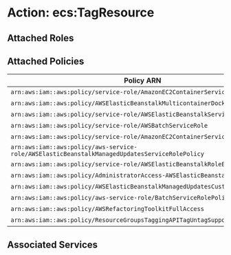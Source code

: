 # Action: ecs:TagResource

## Attached Roles

## Attached Policies

| Policy ARN | Policy Name |
|------------|-------------|
| `arn:aws:iam::aws:policy/service-role/AmazonEC2ContainerServiceforEC2Role` | [AmazonEC2ContainerServiceforEC2Role](../policies.md#amazonec2containerserviceforec2role) |
| `arn:aws:iam::aws:policy/AWSElasticBeanstalkMulticontainerDocker` | [AWSElasticBeanstalkMulticontainerDocker](../policies.md#awselasticbeanstalkmulticontainerdocker) |
| `arn:aws:iam::aws:policy/service-role/AWSElasticBeanstalkService` | [AWSElasticBeanstalkService](../policies.md#awselasticbeanstalkservice) |
| `arn:aws:iam::aws:policy/service-role/AWSBatchServiceRole` | [AWSBatchServiceRole](../policies.md#awsbatchservicerole) |
| `arn:aws:iam::aws:policy/service-role/AmazonEC2ContainerServiceEventsRole` | [AmazonEC2ContainerServiceEventsRole](../policies.md#amazonec2containerserviceeventsrole) |
| `arn:aws:iam::aws:policy/aws-service-role/AWSElasticBeanstalkManagedUpdatesServiceRolePolicy` | [AWSElasticBeanstalkManagedUpdatesServiceRolePolicy](../policies.md#awselasticbeanstalkmanagedupdatesservicerolepolicy) |
| `arn:aws:iam::aws:policy/service-role/AWSElasticBeanstalkRoleECS` | [AWSElasticBeanstalkRoleECS](../policies.md#awselasticbeanstalkroleecs) |
| `arn:aws:iam::aws:policy/AdministratorAccess-AWSElasticBeanstalk` | [AdministratorAccess-AWSElasticBeanstalk](../policies.md#administratoraccess-awselasticbeanstalk) |
| `arn:aws:iam::aws:policy/AWSElasticBeanstalkManagedUpdatesCustomerRolePolicy` | [AWSElasticBeanstalkManagedUpdatesCustomerRolePolicy](../policies.md#awselasticbeanstalkmanagedupdatescustomerrolepolicy) |
| `arn:aws:iam::aws:policy/aws-service-role/BatchServiceRolePolicy` | [BatchServiceRolePolicy](../policies.md#batchservicerolepolicy) |
| `arn:aws:iam::aws:policy/AWSRefactoringToolkitFullAccess` | [AWSRefactoringToolkitFullAccess](../policies.md#awsrefactoringtoolkitfullaccess) |
| `arn:aws:iam::aws:policy/ResourceGroupsTaggingAPITagUntagSupportedResources` | [ResourceGroupsTaggingAPITagUntagSupportedResources](../policies.md#resourcegroupstaggingapitaguntagsupportedresources) |

## Associated Services

